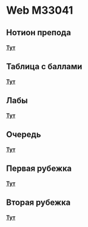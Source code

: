 # Web M33041

## Нотион препода
#### [Тут](https://bakasa.notion.site/Web-7a7544f9508f423684f4fa55a2c82437)

## Таблица с баллами 
#### [Тут](https://docs.google.com/spreadsheets/d/1sf9FuU8IS_PZJYc7QJ8m34UtXhiIyObfO5ukxhUAoRE/edit#gid=561899314)

## Лабы 
#### [Тут](https://docs.google.com/document/d/1ybmhKPyUyZvGaJI-3MrM9AleAW9Kzng8/edit)

## Очередь 
#### [Тут](https://docs.google.com/spreadsheets/d/1ffxaAhSJUFuHKQs3lDWKFLkVgBgymcak6ytSxDlZLSA/edit#gid=0)

## Первая рубежка 
#### [Тут](https://xrem.github.io/web/r1.html)

## Вторая рубежка
#### [Тут](https://xrem.github.io/web/r2.html)
